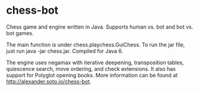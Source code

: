 chess-bot
=========

Chess game and engine written in Java. Supports human vs. bot and bot vs. bot games.

The main function is under chess.playchess.GuiChess. To run the jar file, just run java -jar chess.jar. Compiled for Java 6.

The engine uses negamax with iterative deepening, transposition tables, quiescence search, move ordering, and check extensions. It also has support for Polyglot opening books. More information can be found at http://alexander.soto.io/chess-bot.
